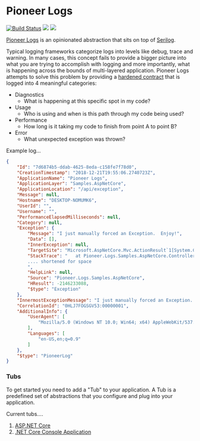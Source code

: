 # Pioneer Logs

[![Build Status](https://dev.azure.com/pioneer-code/Pioneer%20Logs/_apis/build/status/PioneerCode.pioneer-logs)](https://dev.azure.com/pioneer-code/Pioneer%20Logs/_build/latest?definitionId=3)
[![](https://img.shields.io/nuget/v/Pioneer.Logs.svg)](https://www.nuget.org/packages/Pioneer.Logs/g)
[![](https://img.shields.io/nuget/dt/Pioneer.Logs.svg)](https://www.nuget.org/packages/Pioneer.Logs/)


[Pioneer Logs](https://github.com/PioneerCode/pioneer-logs) is an opinionated abstraction that sits on top of [Serilog](https://github.com/serilog/serilog).  

Typical logging frameworks categorize logs into levels like debug, trace and warning.  In many cases, this concept fails to provide a bigger picture into what you are trying to accomplish with logging and more importantly, what is happening across the bounds of multi-layered application.  Pioneer Logs attempts to solve this problem by providing a [hardened contract](https://github.com/PioneerCode/pioneer-logs/blob/master/src/Pioneer.Logs/Models/PioneerLog.cs) that is logged into 4 meaningful categories:

- Diagnostics
  - What is happening at this specific spot in my code?
- Usage
  - Who is using and when is this path through my code being used?
- Performance
  - How long is it taking my code to finish from point A to point B?
- Error
  - What unexpected exception was thrown? 

Example log...
```json
{
    "Id": "7d6874b5-ddab-4625-8eda-c158fe7f78d0",
    "CreationTimestamp": "2018-12-21T19:55:06.2740723Z",
    "ApplicationName": "Pioneer Logs",
    "ApplicationLayer": "Samples.AspNetCore",
    "ApplicationLocation": "/api/exception",
    "Message": null,
    "Hostname": "DESKTOP-NOMUMK6",
    "UserId": "",
    "Username": "",
    "PerformanceElapsedMilliseconds": null,
    "Category": null,
    "Exception": {
        "Message": "I just manually forced an Exception.  Enjoy!",
        "Data": [],
        "InnerException": null,
        "TargetSite": "Microsoft.AspNetCore.Mvc.ActionResult`1[System.Collections.Generic.IEnumerable`1[System.String]] Get()",
        "StackTrace": "   at Pioneer.Logs.Samples.AspNetCore.Controllers.TestController.Get() in C:\\source\\pioneer-logs\\samples\\Pioneer.Logs.Samples.AspNetCore\\Controllers\\TestController.cs:line 19\r\n   at lambda_method(Closure , Object , Object[] )\r\n   at Microsoft.Extensions.Internal.ObjectMethodExecutor.Execute(Object target, Object[] parameters)\r\n   at 
        .... shortened for space
        ",
        "HelpLink": null,
        "Source": "Pioneer.Logs.Samples.AspNetCore",
        "HResult": -2146233088,
        "$type": "Exception"
    },
    "InnermostExceptionMessage": "I just manually forced an Exception.  Enjoy!",
    "CorrelationId": "0HLJ7FOGSGV53:00000001",
    "AdditionalInfo": {
        "UserAgent": [
            "Mozilla/5.0 (Windows NT 10.0; Win64; x64) AppleWebKit/537.36 (KHTML, like Gecko) Chrome/71.0.3578.98 Safari/537.36"
        ],
        "Languages": [
            "en-US,en;q=0.9"
        ]
    },
    "$type": "PioneerLog"
}

```


### Tubs

To get started you need to add a "Tub" to your application. A Tub is a predefined set of abstractions that you configure and plug into your application.  

Current tubs....

1) [ASP.NET Core](https://github.com/PioneerCode/pioneer-logs/wiki/ASP.NET-Core)
2) [.NET Core Console Application](https://github.com/PioneerCode/pioneer-logs/wiki/.NET-Core-Console-Application)

